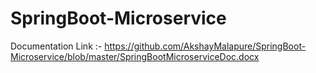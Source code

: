# SpringBoot-Microservice
Documentation Link :- https://github.com/AkshayMalapure/SpringBoot-Microservice/blob/master/SpringBootMicroserviceDoc.docx


